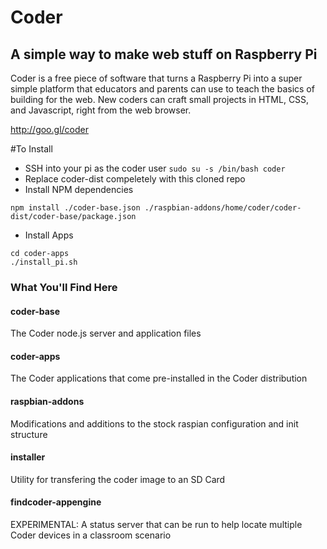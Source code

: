# Coder 
## A simple way to make web stuff on Raspberry Pi

Coder is a free piece of software that turns a Raspberry Pi into a super simple platform that educators and parents can use to teach the basics of building for the web. New coders can craft small projects in HTML, CSS, and Javascript, right from the web browser.

http://goo.gl/coder

#To Install

- SSH into your pi as the coder user ```sudo su -s /bin/bash coder```
- Replace coder-dist compeletely with this cloned repo
- Install NPM dependencies 

```
npm install ./coder-base.json ./raspbian-addons/home/coder/coder-dist/coder-base/package.json
```

- Install Apps

```
cd coder-apps
./install_pi.sh
```


### What You'll Find Here

#### coder-base
The Coder node.js server and application files

#### coder-apps
The Coder applications that come pre-installed in the Coder distribution

#### raspbian-addons
Modifications and additions to the stock raspian configuration and init structure

#### installer
Utility for transfering the coder image to an SD Card

#### findcoder-appengine
EXPERIMENTAL: A status server that can be run to help locate multiple Coder devices in a classroom scenario


        
